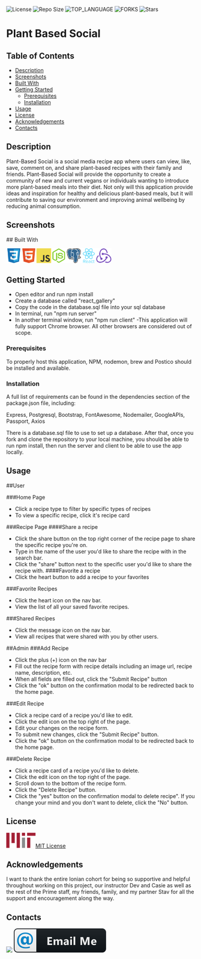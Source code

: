 ![License](https://img.shields.io/github/license/hannahfligel/Plant-Based-Social.svg?style=for-the-badge) ![Repo Size](https://img.shields.io/github/languages/code-size/hannahfligel/Plant-Based-Social.svg?style=for-the-badge) ![TOP_LANGUAGE](https://img.shields.io/github/languages/top/hannahfligel/Plant-Based-Social.svg?style=for-the-badge) ![FORKS](https://img.shields.io/github/forks/hannahfligel/Plant-Based-Social.svg?style=for-the-badge&social) ![Stars](https://img.shields.io/github/stars/hannahfligel/Plant-Based-Social.svg?style=for-the-badge)

# Plant Based Social

## Table of Contents

- [Description](#description)
- [Screenshots](#screenshots)
- [Built With](#built-with)
- [Getting Started](#getting-started)
  - [Prerequisites](#prerequisites)
  - [Installation](#installation)
- [Usage](#usage)
- [License](#license)
- [Acknowledgements](#acknowledgements)
- [Contacts](#contacts)

## Description

Plant-Based Social is a social media recipe app where users can view, like, save, comment on, and share plant-based recipes with their family and friends. Plant-Based Social will provide the opportunity to create a community of new and current vegans or individuals wanting to introduce more plant-based meals into their diet. Not only will this application provide ideas and inspiration for healthy and delicious plant-based meals, but it will contribute to saving our environment and improving animal wellbeing by reducing animal consumption.

## Screenshots

<img src="" />## Built With

<a href="https://developer.mozilla.org/en-US/docs/Web/CSS"><img src="https://raw.githubusercontent.com/devicons/devicon/master/icons/css3/css3-original.svg" height="40px" width="40px" /></a><a href="https://developer.mozilla.org/en-US/docs/Web/HTML"><img src="https://raw.githubusercontent.com/devicons/devicon/master/icons/html5/html5-original.svg" height="40px" width="40px" /></a><a href="https://developer.mozilla.org/en-US/docs/Web/JavaScript"><img src="https://raw.githubusercontent.com/devicons/devicon/master/icons/javascript/javascript-original.svg" height="40px" width="40px" /></a><a href="https://nodejs.org/en/"><img src="https://raw.githubusercontent.com/devicons/devicon/master/icons/nodejs/nodejs-original.svg" height="40px" width="40px" /></a><a href="https://www.postgresql.org/"><img src="https://raw.githubusercontent.com/devicons/devicon/master/icons/postgresql/postgresql-original.svg" height="40px" width="40px" /></a><a href="https://reactjs.org/"><img src="https://raw.githubusercontent.com/devicons/devicon/master/icons/react/react-original-wordmark.svg" height="40px" width="40px" /></a><a href="https://redux.js.org/"><img src="https://raw.githubusercontent.com/devicons/devicon/master/icons/redux/redux-original.svg" height="40px" width="40px" /></a>

## Getting Started

- Open editor and run npm install
- Create a database called "react_gallery"
- Copy the code in the database.sql file into your sql database
- In terminal, run "npm run server"
- In another terminal window, run "npm run client"
  -This application will fully support Chrome browser. All other browsers are considered out of scope.

### Prerequisites

To properly host this application, NPM, nodemon, brew and Postico should be installed and available.

### Installation

A full list of requirements can be found in the dependencies section of the package.json file, including:

Express, Postgresql, Bootstrap, FontAwesome, Nodemailer, GoogleAPIs, Passport, Axios

There is a database.sql file to use to set up a database. After that, once you fork and clone the repository to your local machine, you should be able to run npm install, then run the server and client to be able to use the app locally.

## Usage

##User

###Home Page

- Click a recipe type to filter by specific types of recipes
- To view a specific recipe, click it's recipe card

###Recipe Page
####Share a recipe

- Click the share button on the top right corner of the recipe page to share the specific recipe you're on.
- Type in the name of the user you'd like to share the recipe with in the search bar.
- Click the "share" button next to the specific user you'd like to share the recipe with.
  ####Favorite a recipe
- Click the heart button to add a recipe to your favorites

###Favorite Recipes

- Click the heart icon on the nav bar.
- View the list of all your saved favorite recipes.

###Shared Recipes

- Click the message icon on the nav bar.
- View all recipes that were shared with you by other users.

##Admin
###Add Recipe

- Click the plus (+) icon on the nav bar
- Fill out the recipe form with recipe details including an image url, recipe name, description, etc.
- When all fields are filled out, click the "Submit Recipe" button
- Click the "ok" button on the confirmation modal to be redirected back to the home page.

###Edit Recipe

- Click a recipe card of a recipe you'd like to edit.
- Click the edit icon on the top right of the page.
- Edit your changes on the recipe form.
- To submit new changes, click the "Submit Recipe" button.
- Click the "ok" button on the confirmation modal to be redirected back to the home page.

###Delete Recipe

- Click a recipe card of a recipe you'd like to delete.
- Click the edit icon on the top right of the page.
- Scroll down to the bottom of the recipe form.
- Click the "Delete Recipe" button.
- Click the "yes" button on the confirmation modal to delete recipe". If you change your mind and you don't want to delete, click the "No" button.

## License

<a href="https://choosealicense.com/licenses/mit/"><img src="https://raw.githubusercontent.com/johnturner4004/readme-generator/master/src/components/assets/images/mit.svg" height=40 />MIT License</a>

## Acknowledgements

I want to thank the entire Ionian cohort for being so supportive and helpful throughout working on this project, our instructor Dev and Casie as well as the rest of the Prime staff, my friends, family, and my partner Stav for all the support and encouragement along the way.

## Contacts

<a href="https://www.linkedin.com/in/Hannah Fligel"><img src="https://img.shields.io/badge/LinkedIn-0077B5?style=for-the-badge&logo=linkedin&logoColor=white" /></a> <a href="mailto:fligelhannah@gmail.com"><img src=https://raw.githubusercontent.com/johnturner4004/readme-generator/master/src/components/assets/images/email_me_button_icon_151852.svg /></a>
